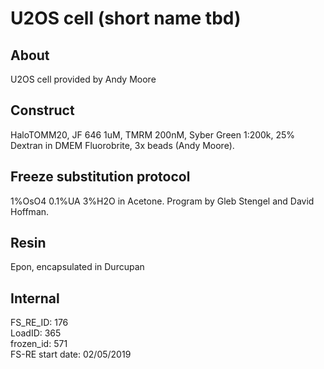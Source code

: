 # U2OS cell (short name tbd)

## About
U2OS cell provided by Andy Moore

## Construct
HaloTOMM20, JF 646 1uM, TMRM 200nM, Syber Green 1:200k, 25% Dextran in DMEM Fluorobrite, 3x beads  (Andy Moore).

## Freeze substitution protocol
1%OsO4 0.1%UA 3%H2O in Acetone.  Program by Gleb Stengel and David Hoffman.

## Resin
Epon, encapsulated in Durcupan

## Internal
FS_RE_ID: 176  
LoadID: 365  
frozen_id: 571  
FS-RE start date: 02/05/2019  